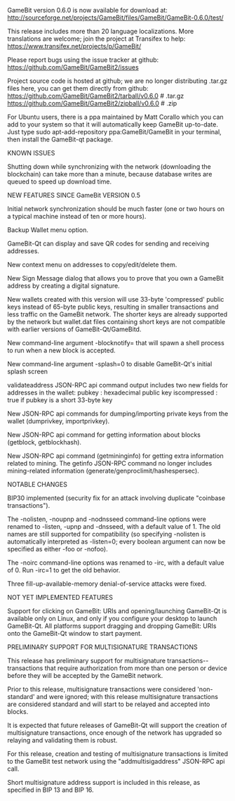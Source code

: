 GameBit version 0.6.0 is now available for download at:
http://sourceforge.net/projects/GameBit/files/GameBit/GameBit-0.6.0/test/

This release includes more than 20 language localizations.
More translations are welcome; join the
project at Transifex to help:
https://www.transifex.net/projects/p/GameBit/

Please report bugs using the issue tracker at github:
https://github.com/GameBit/GameBit2/issues

Project source code is hosted at github; we are no longer
distributing .tar.gz files here, you can get them
directly from github:
https://github.com/GameBit/GameBit2/tarball/v0.6.0  # .tar.gz
https://github.com/GameBit/GameBit2/zipball/v0.6.0  # .zip

For Ubuntu users, there is a ppa maintained by Matt Corallo which
you can add to your system so that it will automatically keep
GameBit up-to-date.  Just type
sudo apt-add-repository ppa:GameBit/GameBit
in your terminal, then install the GameBit-qt package.


KNOWN ISSUES

Shutting down while synchronizing with the network
(downloading the blockchain) can take more than a minute,
because database writes are queued to speed up download
time.


NEW FEATURES SINCE GameBit VERSION 0.5

Initial network synchronization should be much faster
(one or two hours on a typical machine instead of ten or more
hours).

Backup Wallet menu option.

GameBit-Qt can display and save QR codes for sending
and receiving addresses.

New context menu on addresses to copy/edit/delete them.

New Sign Message dialog that allows you to prove that you
own a GameBit address by creating a digital
signature.

New wallets created with this version will
use 33-byte 'compressed' public keys instead of
65-byte public keys, resulting in smaller
transactions and less traffic on the GameBit
network. The shorter keys are already supported
by the network but wallet.dat files containing
short keys are not compatible with earlier
versions of GameBit-Qt/GameBitd.

New command-line argument -blocknotify=<command>
that will spawn a shell process to run <command> 
when a new block is accepted.

New command-line argument -splash=0 to disable
GameBit-Qt's initial splash screen

validateaddress JSON-RPC api command output includes
two new fields for addresses in the wallet:
pubkey : hexadecimal public key
iscompressed : true if pubkey is a short 33-byte key

New JSON-RPC api commands for dumping/importing
private keys from the wallet (dumprivkey, importprivkey).

New JSON-RPC api command for getting information about
blocks (getblock, getblockhash).

New JSON-RPC api command (getmininginfo) for getting
extra information related to mining. The getinfo
JSON-RPC command no longer includes mining-related
information (generate/genproclimit/hashespersec).



NOTABLE CHANGES

BIP30 implemented (security fix for an attack involving
duplicate "coinbase transactions").

The -nolisten, -noupnp and -nodnsseed command-line
options were renamed to -listen, -upnp and -dnsseed,
with a default value of 1. The old names are still
supported for compatibility (so specifying -nolisten
is automatically interpreted as -listen=0; every
boolean argument can now be specified as either
-foo or -nofoo).

The -noirc command-line options was renamed to
-irc, with a default value of 0. Run -irc=1 to
get the old behavior.

Three fill-up-available-memory denial-of-service
attacks were fixed.


NOT YET IMPLEMENTED FEATURES

Support for clicking on GameBit: URIs and
opening/launching GameBit-Qt is available only on Linux,
and only if you configure your desktop to launch
GameBit-Qt. All platforms support dragging and dropping
GameBit: URIs onto the GameBit-Qt window to start
payment.


PRELIMINARY SUPPORT FOR MULTISIGNATURE TRANSACTIONS

This release has preliminary support for multisignature
transactions-- transactions that require authorization
from more than one person or device before they
will be accepted by the GameBit network.

Prior to this release, multisignature transactions
were considered 'non-standard' and were ignored;
with this release multisignature transactions are
considered standard and will start to be relayed
and accepted into blocks.

It is expected that future releases of GameBit-Qt
will support the creation of multisignature transactions,
once enough of the network has upgraded so relaying
and validating them is robust.

For this release, creation and testing of multisignature
transactions is limited to the GameBit test network using
the "addmultisigaddress" JSON-RPC api call.

Short multisignature address support is included in this
release, as specified in BIP 13 and BIP 16.
